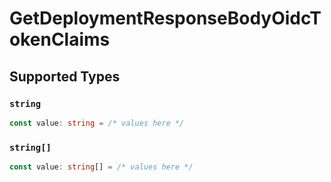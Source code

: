 # GetDeploymentResponseBodyOidcTokenClaims


## Supported Types

### `string`

```typescript
const value: string = /* values here */
```

### `string[]`

```typescript
const value: string[] = /* values here */
```


